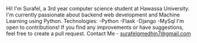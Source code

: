 Hi! I'm Surafel, a 3rd year computer science student at Hawassa University.
I'm currently passionate about backend web development and Machine Learning using Python.
Technologies: -Python
              -Flask
              -Django
              -MySql
I'm open to contributions! If you find any improvements or have suggestions, feel free to create a pull request.
Contact Me - surafelgmedhin7@gmail.com
